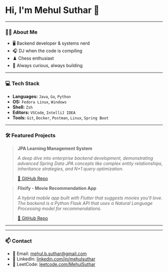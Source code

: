 # Hi, I'm Mehul Suthar 👋

---

### 👨‍💻 About Me

- 🖥️ Backend developer & systems nerd  
- 🎧 DJ when the code is compiling  
- ♟️ Chess enthusiast  
- 🧠 Always curious, always building  

---

### 💻 Tech Stack

- **Languages:** `Java`, `Go`, `Python`  
- **OS:** `Fedora Linux`, `Windows`  
- **Shell:** `Zsh`  
- **Editors:** `VSCode`, `IntelliJ IDEA`  
- **Tools:** `Git`, `Docker`, `Postman`, `Linux`, `Spring Boot`

---

### 🛠️ Featured Projects

> **JPA Learning Management System**
>
> _A deep dive into enterprise backend development, demonstrating advanced Spring Data JPA concepts like complex entity relationships, inheritance strategies, and N+1 query optimization._
>
> [🔗 GitHub Repo](https://github.com/MehulSuthar-000/JPA_Project)

> **Flixify - Movie Recommendation App**
>
> _A hybrid mobile app built with Flutter that suggests movies you'll love. The backend is a Python Flask API that uses a Natural Language Processing model for recommendations._
>
> [🔗 GitHub Repo](https://github.com/MehulSuthar-000/Flixify)

---

---

### 📫 Contact

- 📧 Email: [mehul.b.suthar@gmail.com](mailto:mehul.b.suthar@gmail.com)  
- 💼 LinkedIn: [linkedin.com/in/mehulsuthar](https://www.linkedin.com/in/mehulsuthar)  
- 🧩 LeetCode: [leetcode.com/MehulSuthar](https://leetcode.com/MehulSuthar)
